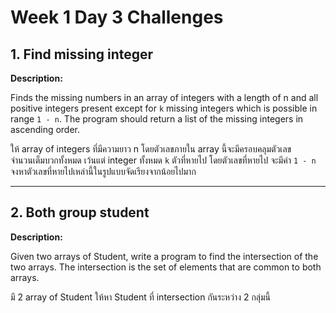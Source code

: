 # Week 1 Day 3 Challenges

## 1. Find missing integer

**Description:**  

Finds the missing numbers in an array of integers with a length of n and all positive integers present except for `k` missing integers which is possible in range `1 - n`. The program should return a list of the missing integers in ascending order.

ให้ array of integers ที่มีความยาว n โดยตัวเลขภายใน array นี้จะมีครอบคลุมตัวเลขจำนวนเต็มบวกทั้งหมด เว้นแต่ integer ทั้งหมด `k` ตัวที่หายไป โดยตัวเลขที่หายไป จะมีค่า `1 - n` จงหาตัวเลขที่หายไปเหล่านี้ในรูปแบบจัดเรียงจากน้อยไปมาก

---

## 2. Both group student

**Description:**  

Given two arrays of Student, write a program to find the intersection of the two arrays. The intersection is the set of elements that are common to both arrays.

มี 2 array of Student ให้หา Student ที่ intersection กันระหว่าง 2 กลุ่มนี้
